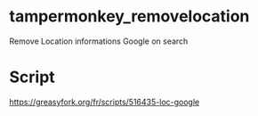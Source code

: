 # tampermonkey_removelocation
Remove Location informations Google on search

# Script 

https://greasyfork.org/fr/scripts/516435-loc-google

